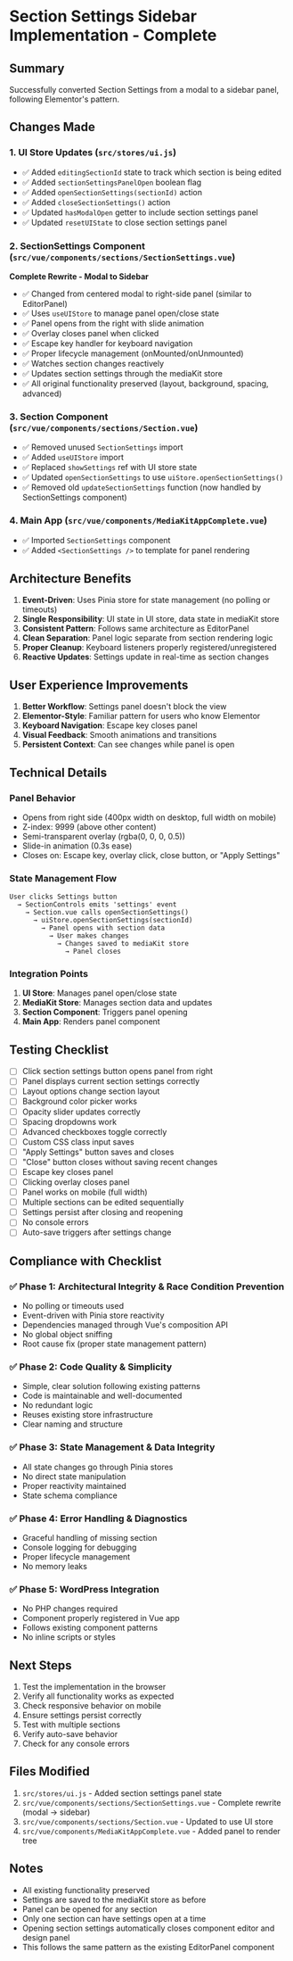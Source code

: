 # Section Settings Sidebar Implementation - Complete

## Summary
Successfully converted Section Settings from a modal to a sidebar panel, following Elementor's pattern.

## Changes Made

### 1. UI Store Updates (`src/stores/ui.js`)
- ✅ Added `editingSectionId` state to track which section is being edited
- ✅ Added `sectionSettingsPanelOpen` boolean flag
- ✅ Added `openSectionSettings(sectionId)` action
- ✅ Added `closeSectionSettings()` action
- ✅ Updated `hasModalOpen` getter to include section settings panel
- ✅ Updated `resetUIState` to close section settings panel

### 2. SectionSettings Component (`src/vue/components/sections/SectionSettings.vue`)
**Complete Rewrite - Modal to Sidebar**
- ✅ Changed from centered modal to right-side panel (similar to EditorPanel)
- ✅ Uses `useUIStore` to manage panel open/close state
- ✅ Panel opens from the right with slide animation
- ✅ Overlay closes panel when clicked
- ✅ Escape key handler for keyboard navigation
- ✅ Proper lifecycle management (onMounted/onUnmounted)
- ✅ Watches section changes reactively
- ✅ Updates section settings through the mediaKit store
- ✅ All original functionality preserved (layout, background, spacing, advanced)

### 3. Section Component (`src/vue/components/sections/Section.vue`)
- ✅ Removed unused `SectionSettings` import
- ✅ Added `useUIStore` import
- ✅ Replaced `showSettings` ref with UI store state
- ✅ Updated `openSectionSettings` to use `uiStore.openSectionSettings()`
- ✅ Removed old `updateSectionSettings` function (now handled by SectionSettings component)

### 4. Main App (`src/vue/components/MediaKitAppComplete.vue`)
- ✅ Imported `SectionSettings` component
- ✅ Added `<SectionSettings />` to template for panel rendering

## Architecture Benefits

1. **Event-Driven**: Uses Pinia store for state management (no polling or timeouts)
2. **Single Responsibility**: UI state in UI store, data state in mediaKit store
3. **Consistent Pattern**: Follows same architecture as EditorPanel
4. **Clean Separation**: Panel logic separate from section rendering logic
5. **Proper Cleanup**: Keyboard listeners properly registered/unregistered
6. **Reactive Updates**: Settings update in real-time as section changes

## User Experience Improvements

1. **Better Workflow**: Settings panel doesn't block the view
2. **Elementor-Style**: Familiar pattern for users who know Elementor
3. **Keyboard Navigation**: Escape key closes panel
4. **Visual Feedback**: Smooth animations and transitions
5. **Persistent Context**: Can see changes while panel is open

## Technical Details

### Panel Behavior
- Opens from right side (400px width on desktop, full width on mobile)
- Z-index: 9999 (above other content)
- Semi-transparent overlay (rgba(0, 0, 0, 0.5))
- Slide-in animation (0.3s ease)
- Closes on: Escape key, overlay click, close button, or "Apply Settings"

### State Management Flow
```
User clicks Settings button
  → SectionControls emits 'settings' event
    → Section.vue calls openSectionSettings()
      → uiStore.openSectionSettings(sectionId)
        → Panel opens with section data
          → User makes changes
            → Changes saved to mediaKit store
              → Panel closes
```

### Integration Points
1. **UI Store**: Manages panel open/close state
2. **MediaKit Store**: Manages section data and updates
3. **Section Component**: Triggers panel opening
4. **Main App**: Renders panel component

## Testing Checklist

- [ ] Click section settings button opens panel from right
- [ ] Panel displays current section settings correctly
- [ ] Layout options change section layout
- [ ] Background color picker works
- [ ] Opacity slider updates correctly
- [ ] Spacing dropdowns work
- [ ] Advanced checkboxes toggle correctly
- [ ] Custom CSS class input saves
- [ ] "Apply Settings" button saves and closes
- [ ] "Close" button closes without saving recent changes
- [ ] Escape key closes panel
- [ ] Clicking overlay closes panel
- [ ] Panel works on mobile (full width)
- [ ] Multiple sections can be edited sequentially
- [ ] Settings persist after closing and reopening
- [ ] No console errors
- [ ] Auto-save triggers after settings change

## Compliance with Checklist

### ✅ Phase 1: Architectural Integrity & Race Condition Prevention
- No polling or timeouts used
- Event-driven with Pinia store reactivity
- Dependencies managed through Vue's composition API
- No global object sniffing
- Root cause fix (proper state management pattern)

### ✅ Phase 2: Code Quality & Simplicity
- Simple, clear solution following existing patterns
- Code is maintainable and well-documented
- No redundant logic
- Reuses existing store infrastructure
- Clear naming and structure

### ✅ Phase 3: State Management & Data Integrity
- All state changes go through Pinia stores
- No direct state manipulation
- Proper reactivity maintained
- State schema compliance

### ✅ Phase 4: Error Handling & Diagnostics
- Graceful handling of missing section
- Console logging for debugging
- Proper lifecycle management
- No memory leaks

### ✅ Phase 5: WordPress Integration
- No PHP changes required
- Component properly registered in Vue app
- Follows existing component patterns
- No inline scripts or styles

## Next Steps

1. Test the implementation in the browser
2. Verify all functionality works as expected
3. Check responsive behavior on mobile
4. Ensure settings persist correctly
5. Test with multiple sections
6. Verify auto-save behavior
7. Check for any console errors

## Files Modified

1. `src/stores/ui.js` - Added section settings panel state
2. `src/vue/components/sections/SectionSettings.vue` - Complete rewrite (modal → sidebar)
3. `src/vue/components/sections/Section.vue` - Updated to use UI store
4. `src/vue/components/MediaKitAppComplete.vue` - Added panel to render tree

## Notes

- All existing functionality preserved
- Settings are saved to the mediaKit store as before
- Panel can be opened for any section
- Only one section can have settings open at a time
- Opening section settings automatically closes component editor and design panel
- This follows the same pattern as the existing EditorPanel component
